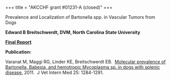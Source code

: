 +++
title = "AKCCHF grant #01231-A (closed)"
+++

Prevalence and Localization of Bartonella spp. in Vascular Tumors from
Dogs

**Edward B Breitschwerdt, DVM, North Carolina State University**

[**Final
Report**](http://www.samoyedhealthfoundation.com/research/current-research-studies/1231-A%20EY1%20FINAL%20Summary.pdf)

**Publication:**

Varanat M, Maggi RG, Linder KE, Breitschwerdt EB.  [Molecular prevalence
of Bartonella, Babesia, and hemotropic Mycoplasma sp. in dogs with
splenic disease.](http://www.ncbi.nlm.nih.gov/pubmed/22092618) 2011.  J
Vet Intern Med 25: 1284-1291.
